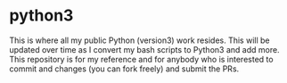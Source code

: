 # python3
This is where all my public Python (version3) work resides. This will be updated over time as I convert my bash scripts to Python3 and add more. This repository is for my reference and for anybody who is interested to commit and changes (you can fork freely) and submit the PRs.
